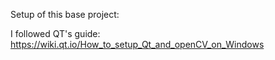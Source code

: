 Setup of this base project:


I followed QT's guide: https://wiki.qt.io/How_to_setup_Qt_and_openCV_on_Windows
